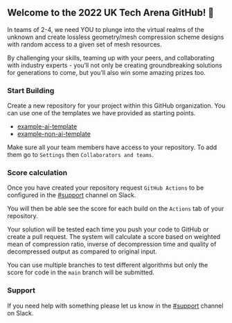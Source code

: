 ## Welcome to the 2022 UK Tech Arena GitHub! 👋

In teams of 2-4, we need YOU to plunge into the virtual realms of the unknown and create lossless geometry/mesh compression scheme designs with random access to a given set of mesh resources.

By challenging your skills, teaming up with your peers, and collaborating with industry experts - you’ll not only be creating groundbreaking solutions for generations to come, but you’ll also win some amazing prizes too.

### Start Building
Create a new repository for your project within this GitHub organization. You can use one of the templates we have provided as starting points.

- [example-ai-template](https://github.com/UKTechArena/example-ai-template)
- [example-non-ai-template](https://github.com/UKTechArena/example-non-ai-template)

Make sure all your team members have access to your repository. To add them go to `Settings` then `Collaborators and teams`.

### Score calculation
Once you have created your repository request `GitHub Actions` to be configured in the [#support](https://app.slack.com/client/T0447CNHDT2/C046F57C0C8) channel on Slack.

You will then be able see the score for each build on the `Actions` tab of your repository.

Your solution will be tested each time you push your code to GitHub or create a pull request. The system will calculate a score based on weighted mean of compression ratio, inverse of decompression time and quality of decompressed output as compared to original input.

You can use multiple branches to test different algorithms but only the score for code in the `main` branch will be submitted.

### Support
If you need help with something please let us know in the [#support](https://app.slack.com/client/T0447CNHDT2/C046F57C0C8) channel on Slack.
